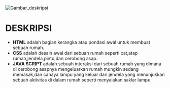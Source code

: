 
![Gambar_deskripsi](asets/deskripsi.jpg)
# DESKRIPSI 

- **HTML** adalah bagian kerangka atau pondasi awal untuk membuat sebuah rumah.
- **CSS** adalah desain awal dari sebuah rumah seperti cat,atap rumah,jendela,pintu,dan cerobong asap.
- **JAVA SCRIPT** adalah sebuah interaksi dari sebuah rumah yang dimana di cerobong asapnya mengeluarkan rumah mungkin sedang memasak,dan cahaya lampu yang keluar dari jendela yang menunjukkan sebuah aktivitas di dalam rumah seperti menyalakan saklar lampu.

